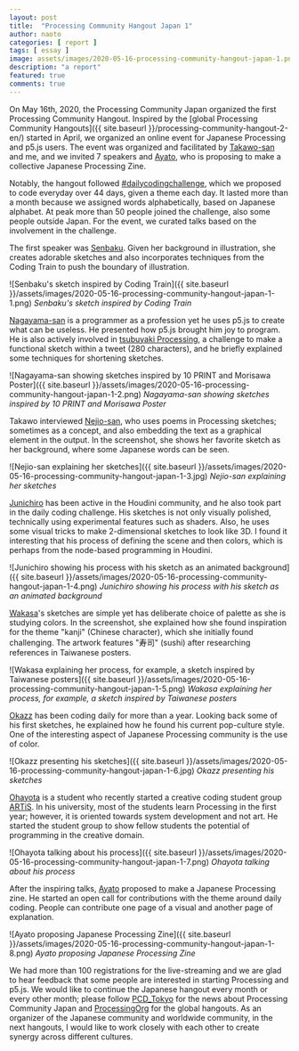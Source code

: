 ```yaml
---
layout: post
title:  "Processing Community Hangout Japan 1"
author: naoto
categories: [ report ]
tags: [ essay ]
image: assets/images/2020-05-16-processing-community-hangout-japan-1.png
description: "a report"
featured: true
comments: true
---
```


On May 16th, 2020, the Processing Community Japan organized the first Processing Community Hangout. Inspired by the [global Processing Community Hangouts]({{ site.baseurl }}/processing-community-hangout-2-en/) started in April, we organized an online event for Japanese Processing and p5.js users. The event was organized and facilitated by [Takawo-san](https://twitter.com/takawo/) and me, and we invited 7 speakers and [Ayato](https://twitter.com/dn0t_), who is proposing to make a collective Japanese Processing Zine.

Notably, the hangout followed [#dailycodingchallenge](https://twitter.com/hashtag/dailycodingchallenge), which we proposed to code everyday over 44 days, given a theme each day. It lasted more than a month because we assigned words alphabetically, based on Japanese alphabet. At peak more than 50 people joined the challenge, also some people outside Japan. For the event, we curated talks based on the involvement in the challenge.

The first speaker was [Senbaku](https://twitter.com/senbaku). Given her background in illustration, she creates adorable sketches and also incorporates techniques from the Coding Train to push the boundary of illustration.

![Senbaku's sketch inspired by Coding Train]({{ site.baseurl }}/assets/images/2020-05-16-processing-community-hangout-japan-1-1.png)
*Senbaku's sketch inspired by Coding Train*

[Nagayama-san](https://twitter.com/nagayama/) is a programmer as a profession yet he uses p5.js to create what can be useless. He presented how p5.js brought him joy to program. He is also actively involved in [tsubuyaki Processing](https://twitter.com/search?q=%23%E3%81%A4%E3%81%B6%E3%82%84%E3%81%8DProcessing), a challenge to make a functional sketch within a tweet (280 characters), and he briefly explained some techniques for shortening sketches.

![Nagayama-san showing sketches inspired by 10 PRINT and Morisawa Poster]({{ site.baseurl }}/assets/images/2020-05-16-processing-community-hangout-japan-1-2.png)
*Nagayama-san showing sketches inspired by 10 PRINT and Morisawa Poster*

Takawo interviewed [Nejio-san](https://twitter.com/akane45_gun), who uses poems in Processing sketches; sometimes as a concept, and also embedding the text as a graphical element in the output. In the screenshot, she shows her favorite sketch as her background, where some Japanese words can be seen.

![Nejio-san explaining her sketches]({{ site.baseurl }}/assets/images/2020-05-16-processing-community-hangout-japan-1-3.jpg)
*Nejio-san explaining her sketches*

[Junichiro](https://twitter.com/jhorikawa_err) has been active in the Houdini community, and he also took part in the daily coding challenge. His sketches is not only visually polished, technically using experimental features such as shaders. Also, he uses some visual tricks to make 2-dimensional sketches to look like 3D. I found it interesting that his process of defining the scene and then colors, which is perhaps from the node-based programming in Houdini.

![Junichiro showing his process with his sketch as an animated background]({{ site.baseurl }}/assets/images/2020-05-16-processing-community-hangout-japan-1-4.png)
*Junichiro showing his process with his sketch as an animated background*

[Wakasa](https://twitter.com/wks_jp)'s sketches are simple yet has deliberate choice of palette as she is studying colors. In the screenshot, she explained how she found inspiration for the theme "kanji" (Chinese character), which she initially found challenging. The artwork features "寿司" (sushi) after researching references in Taiwanese posters.

![Wakasa explaining her process, for example, a sketch inspired by Taiwanese posters]({{ site.baseurl }}/assets/images/2020-05-16-processing-community-hangout-japan-1-5.png)
*Wakasa explaining her process, for example, a sketch inspired by Taiwanese posters*

[Okazz](https://twitter.com/okazz_) has been coding daily for more than a year. Looking back some of his first sketches, he explained how he found his current pop-culture style. One of the interesting aspect of Japanese Processing community is the use of color.

![Okazz presenting his sketches]({{ site.baseurl }}/assets/images/2020-05-16-processing-community-hangout-japan-1-6.jpg)
*Okazz presenting his sketches*

[Ohayota](https://twitter.com/ohayoooota) is a student who recently started a creative coding student group [ARTiS](https://twitter.com/ARTiS_CCC). In his university, most of the students learn Processing in the first year; however, it is oriented towards system development and not art. He started the student group to show fellow students the potential of programming in the creative domain.

![Ohayota talking about his process]({{ site.baseurl }}/assets/images/2020-05-16-processing-community-hangout-japan-1-7.png)
*Ohayota talking about his process*

After the inspiring talks, [Ayato](https://twitter.com/dn0t_) proposed to make a Japanese Processing zine. He started an open call for contributions with the theme around daily coding. People can contribute one page of a visual and another page of explanation.

![Ayato proposing Japanese Processing Zine]({{ site.baseurl }}/assets/images/2020-05-16-processing-community-hangout-japan-1-8.png)
*Ayato proposing Japanese Processing Zine*

We had more than 100 registrations for the live-streaming and we are glad to hear feedback that some people are interested in starting Processing and p5.js. We would like to continue the Japanese hangout every month or every other month; please follow [PCD_Tokyo](https://twitter.com/PCD_Tokyo) for the news about Processing Community Japan and [ProcessingOrg](https://twitter.com/ProcessingOrg) for the global hangouts. As an organizer of the Japanese community and worldwide community, in the next hangouts, I would like to work closely with each other to create synergy across different cultures.
